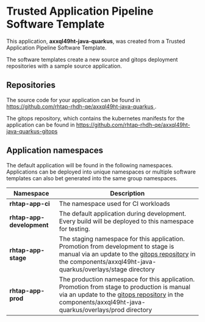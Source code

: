 # Trusted Application Pipeline Software Template

This application, **axxql49ht-java-quarkus**, was created from a Trusted Application Pipeline Software Template.

The software templates create a new source and gitops deployment repositories with a sample source application. 

## Repositories

The source code for your application can be found in [https://github.com/rhtap-rhdh-qe/axxql49ht-java-quarkus ](https://github.com/rhtap-rhdh-qe/axxql49ht-java-quarkus ).
 
The gitops repository, which contains the kubernetes manifests for the application can be found in 
[https://github.com/rhtap-rhdh-qe/axxql49ht-java-quarkus-gitops ](https://github.com/rhtap-rhdh-qe/axxql49ht-java-quarkus-gitops ) 

## Application namespaces 

The default application will be found in the following namespaces. Applications can be deployed into unique namespaces or multiple software templates can also bet generated into the same group namespaces.  

|  Namespace   |  Description   |  
| -------- | -------- |
| **rhtap-app-ci** | The namespace used for CI workloads |
| **rhtap-app-development** | The default application during development. Every build will be deployed to this namespace for testing. |
| **rhtap-app-stage** | The staging namespace for this application. Promotion from development to stage is manual via an update to the [gitops repository](https://github.com/rhtap-rhdh-qe/axxql49ht-java-quarkus-gitops ) in the components/axxql49ht-java-quarkus/overlays/stage directory |
| **rhtap-app-prod** | The production namespace for this application. Promotion from stage to production is manual via an update to the [gitops repository](https://github.com/rhtap-rhdh-qe/axxql49ht-java-quarkus-gitops ) in the components/axxql49ht-java-quarkus/overlays/prod directory |